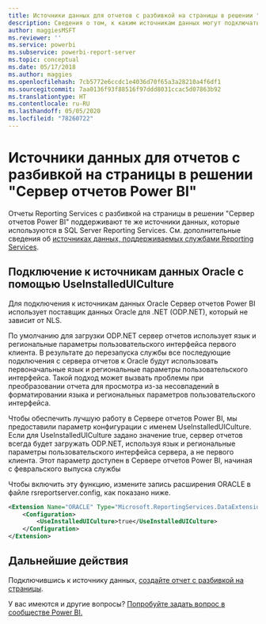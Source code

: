 ```yaml
---
title: Источники данных для отчетов с разбивкой на страницы в решении "Сервер отчетов Power BI"
description: Сведения о том, к каким источникам данных могут подключаться отчеты с разбивкой на страницы (RDL) в решении "Сервер отчетов Power BI".
author: maggiesMSFT
ms.reviewer: ''
ms.service: powerbi
ms.subservice: powerbi-report-server
ms.topic: conceptual
ms.date: 05/17/2018
ms.author: maggies
ms.openlocfilehash: 7cb5772e6ccdc1e4036d70f65a3a28210a4f6df1
ms.sourcegitcommit: 7aa0136f93f88516f97ddd8031ccac5d07863b92
ms.translationtype: HT
ms.contentlocale: ru-RU
ms.lasthandoff: 05/05/2020
ms.locfileid: "78260722"
---
```

# <a name="paginated-report-data-sources--in-power-bi-report-server"></a>Источники данных для отчетов с разбивкой на страницы в решении "Сервер отчетов Power BI"
Отчеты Reporting Services с разбивкой на страницы в решении "Сервер отчетов Power BI" поддерживают те же источники данных, которые используются в SQL Server Reporting Services. См. дополнительные сведения об [источниках данных, поддерживаемых службами Reporting Services](https://docs.microsoft.com/sql/reporting-services/report-data/data-sources-supported-by-reporting-services-ssrs).

## <a name="connect-to-oracle-data-sources-with-useinstalleduiculture"></a>Подключение к источникам данных Oracle с помощью UseInstalledUICulture

Для подключения к источникам данных Oracle Сервер отчетов Power BI использует поставщик данных Oracle для .NET (ODP.NET), который не зависит от NLS.

По умолчанию для загрузки ODP.NET сервер отчетов использует язык и региональные параметры пользовательского интерфейса первого клиента.  В результате до перезапуска службы все последующие подключения с сервера отчетов к Oracle будут использовать первоначальные язык и региональные параметры пользовательского интерфейса.  Такой подход может вызвать проблемы при преобразовании отчета для просмотра из-за несовпадений в форматировании языка и региональных параметров пользовательского интерфейса.

Чтобы обеспечить лучшую работу в Сервере отчетов Power BI, мы предоставили параметр конфигурации с именем UseInstalledUICulture. Если для UseInstalledUICulture задано значение true, сервер отчетов всегда будет загружать ODP.NET, используя язык и региональные параметры пользовательского интерфейса сервера, а не первого клиента.
Этот параметр доступен в Сервере отчетов Power BI, начиная с февральского выпуска службы

Чтобы включить эту функцию, измените запись расширения ORACLE в файле rsreportserver.config, как показано ниже.
```xml
<Extension Name="ORACLE" Type="Microsoft.ReportingServices.DataExtensions.OracleClientConnectionWrapper,Microsoft.ReportingServices.DataExtensions">
    <Configuration>
        <UseInstalledUICulture>true</UseInstalledUICulture>
    </Configuration>
</Extension>
```

## <a name="next-steps"></a>Дальнейшие действия
Подключившись к источнику данных, [создайте отчет с разбивкой на страницы](quickstart-create-paginated-report.md).  


У вас имеются и другие вопросы? [Попробуйте задать вопрос в сообществе Power BI.](https://community.powerbi.com/)
